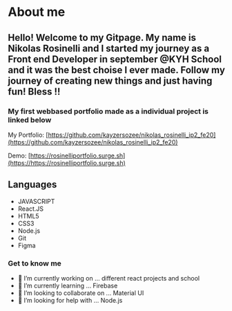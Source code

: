 # About me

<h2 align="left">Hello! Welcome to my Gitpage. My name is Nikolas Rosinelli and I started my journey as a Front end Developer in september @KYH School and it was the best choise I ever made. Follow my journey of creating new things and just having fun! Bless !!</h2>
  <h3 align="left">My first webbased portfolio made as a individual project is linked below</h3>

My Portfolio: [https://github.com/kayzersozee/nikolas_rosinelli_ip2_fe20](https://github.com/kayzersozee/nikolas_rosinelli_ip2_fe20)


Demo: [https://rosinelliportfolio.surge.sh](https://https://rosinelliportfolio.surge.sh)



<!-- ABOUT THE PROJECT -->

## Languages

- JAVASCRIPT
- React.JS
- HTML5
- CSS3
- Node.js
- Git
- Figma

### Get to know me

- 🔭 I’m currently working on ... different react projects and school 
- 🌱 I’m currently learning ... Firebase
- 👯 I’m looking to collaborate on ... Material UI
- 🤔 I’m looking for help with ... Node.js


